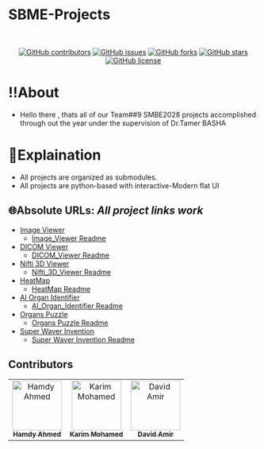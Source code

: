 # SBME-Projects
</p>
<p align="center">
    <br> 
</p>
<div align="center">

[![GitHub contributors](https://img.shields.io/github/contributors/hamdy-cufe-eng/SBME-Projects)](https://github.com/hamdy-cufe-eng/SBME-Projects/contributors)
[![GitHub issues](https://img.shields.io/github/issues/hamdy-cufe-eng/SBME-Projects)](https://github.com/hamdy-cufe-eng/SBME-Projects/issues)
[![GitHub forks](https://img.shields.io/github/forks/hamdy-cufe-eng/SBME-Projects)](https://github.com/hamdy-cufe-eng/SBME-Projects/network)
[![GitHub stars](https://img.shields.io/github/stars/hamdy-cufe-eng/SBME-Projects)](https://github.com/hamdy-cufe-eng/SBME-Projects/stargazers)
[![GitHub license](https://img.shields.io/github/license/hamdy-cufe-eng/SBME-Projects)](https://github.com/hamdy-cufe-eng/SBME-Projects/blob/main/LICENSE)

</div>

# ‼️About
- Hello there , thats all of our Team##9 SMBE2028 projects accomplished through out the year under the supervision of Dr.Tamer BASHA
# 📝Explaination
- All projects are organized as submodules.
- All projects are python-based with interactive-Modern flat UI 


## 🌐Absolute URLs: *All project links work*
- [Image Viewer](https://github.com/hamdy-cufe-eng/Image-Viewer)
  - [Image_Viewer Readme](https://github.com/hamdy-cufe-eng/Image-Viewer/blob/main/README.md)
- [DICOM Viewer](https://github.com/hamdy-cufe-eng/Dicom-Viewer)
  - [DICOM_Viewer Readme](https://github.com/hamdy-cufe-eng/Dicom-Viewer/blob/main/README.md)
- [Nifti 3D Viewer](https://github.com/hamdy-cufe-eng/nifti-viewer)
  - [Nifti_3D_Viewer Readme](https://github.com/hamdy-cufe-eng/nifti-viewer/blob/main/README.md)
- [HeatMap](https://github.com/hamdy-cufe-eng/Heatmap)
  - [HeatMap Readme](https://github.com/hamdy-cufe-eng/Heatmap/blob/main/README.md)
- [AI Organ Identifier](https://github.com/hamdy-cufe-eng/Ai-Organ-Identifier)
  - [AI_Organ_Identifier Readme](https://github.com/hamdy-cufe-eng/Ai-Organ-Identifier/blob/main/README.md)
- [Organs Puzzle](https://github.com/hamdy-cufe-eng/3D-Organ-Puzzle-Game)
  - [Organs Puzzle Readme](https://github.com/hamdy-cufe-eng/3D-Organ-Puzzle-Game/blob/main/README.md)
- [Super Waver Invention](https://github.com/hamdy-cufe-eng/Invention)
  - [Super Waver Invention Readme](https://github.com/hamdy-cufe-eng/Invention/blob/main/README.md)

## Contributors <a name = "contributors"></a>
<table align="center">
  <tr>
    <td align="center">
    <a href="https://github.com/hamdy-cufe-eng" target="_black">
    <img src="https://avatars.githubusercontent.com/u/183446123?s=96&v=4" width="100px;" alt="Hamdy Ahmed"/>
    <br />
    <sub><b>Hamdy Ahmed</b></sub></a>
    </td>
    <td align="center">
    <a href="https://github.com/Karim-Mohamed-Elsayed" target="_black">
    <img src="https://avatars.githubusercontent.com/u/183163245?v=4" width="100px;" alt="Karim Mohamed"/>
    <br />
    <sub><b>Karim Mohamed</b></sub></a>
    </td>
     <td align="center">
    <a href="https://github.com/David-Amir-18" target="_black">
    <img src="https://avatars.githubusercontent.com/u/183446535?v=4" width="100px;" alt="David Amir"/>
    <br />
    <sub><b>David Amir</b></sub></a>
    </td>
    
  </tr>
 </table>
